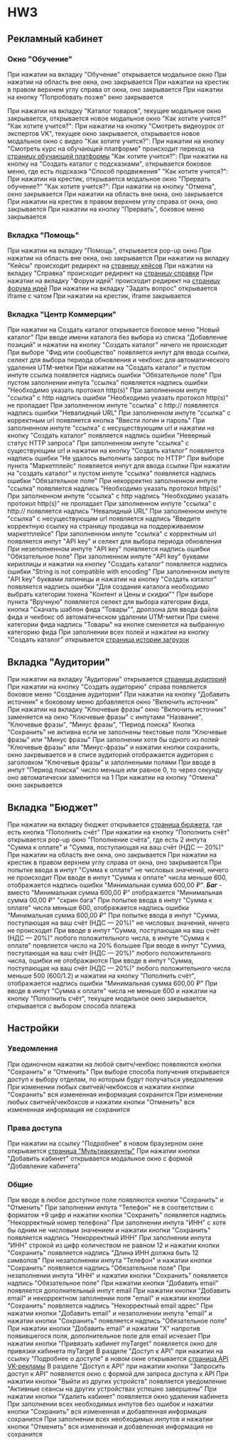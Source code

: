 # HW3

## Рекламный кабинет

### Окно "Обучение"
 При нажатии на вкладку "Обучение" открывается модальное окно
 При нажатии на область вне окна, оно закрывается
 При нажатии на крестик в правом верхнем углу справа от окна, оно закрывается
 При нажатии на кнопку "Попробовать позже" окно закрывается

 При нажатии на вкладку "Каталог товаров", текущее модальное окно закрывается, открывается новое модальное окно "Как хотите учится?"
"Как хотите учится?":  При нажатии на кнопку "Смотреть видеоурок от экспертов VK", текущее окно закрывается, открывается новое модальное окно с видео
"Как хотите учится?": При нажатии на кнопку "Смотреть курс на обучающей платформе" происходит переход на [страницу обучающей платформы](https://expert.vk.com/courses/kak-prodvigat-malyi-biznes-v-vk-reklame/?utm_source=vk&utm_medium=onboardingedu&utm_campaign=courses&utm_content=kak-prodvigat-malyi-biznes-v-vk-reklame)
"Как хотите учится?": При нажатии на кнопку на "Создать каталог с подсказками", открывается боковое меню, где есть подсказка "Способ продвижения"
"Как хотите учится?": При нажатии на крестик, открывается модальное окно "Прервать обучение?"
"Как хотите учится?": При нажатии на кнопку "Отмена", окно закрывается
При нажатии на область вне окна, оно закрывается
При нажатии на крестик в правом верхнем углу справа от окна, оно закрывается
При нажатии на кнопку "Прервать", боковое меню закрывается

### Вкладка "Помощь"
При нажатии на вкладку "Помощь", открывается pop-up окно
При нажатии на область вне окна, оно закрывается
При нажатии на вкладку "Кейсы" происходит редирект на [страницу кейсов](https://ads.vk.com/cases)
При нажатии на вкладку "Справка" происходит редирект на [страницу справки](https://ads.vk.com/help)
При нажатии на вкладку "Форум идей" происходит редирект на [страницу форума идей](https://ads.vk.com/upvote)
При нажатии на вкладку "Задать вопрос" открывается iframe с чатом
При нажатии на крестик, iframe закрывается

### Вкладка "Центр Коммерции"

При нажатии на Создать каталог открывается боковое меню "Новый каталог"
При вводе имени каталога без выбора из списка "Добавление позиций" и нажатии на кнопку "Создать каталог" ничего не происходит
При выборе "Фид или сообщество" появляется инпут для ввода ссылки, селект для выбора периода обновления и чекбокс для автоматического удаления UTM-метки
При нажатии на "Создать каталог" и пустом инпуте ссылка появляется надпись ошибки "Обязательное поле"
При пустом заполнении инпута "ссылка" появляется надпись ошибки "Необходимо указать протокол http(s)"
При заполненном инпуте "ссылка" c http надпись ошибки "Необходимо указать протокол http(s)" не пропадает
При заполненном инпуте "ссылка" c http:// появляется надпись ошибки "Невалидный URL"
При заполненном инпуте "ссылка" с корректным url появляется кнопка "Ввести логин и пароль"
При заполненном инпуте "ссылка" с несуществующим url и нажатии на кнопку "Создать каталог" появляется надпись ошибки "Неверный статус HTTP запроса"
При заполненном инпуте "ссылка" с существующим url и нажатии на кнопку "Создать каталог" появляется надпись ошибки "Не удалось выполнить запрос по HTTP"
При выборе пункта "Маркетплейс" появляется инпут для ввода ссылки
При нажатии на "создать каталог" и пустом инпуте "ссылка" появляется надпись ошибки "Обязательное поле"
При некорректно заполненном инпуте "ссылка" появляется надпись "Необходимо указать протокол http(s)"
При заполненном инпуте "ссылка" c http надпись "Необходимо указать протокол http(s)" не пропадает
При заполненном инпуте "ссылка" c http:// появляется надпись "Невалидный URL"
При заполненном инпуте "ссылка" c несуществующим url появляется надпись "Введите корректную ссылку на страницу продавца на поддерживаемом маркетплейсе"
При заполненном инпуте "ссылка" с корректным url появляется инпут "API key" и селект для выбора периода обновления
При незеполненном инпуте "API key" появляется надпись ошибки "Обязательное поле"
При заполненном инпуте "API key" буквами кириллицы и нажатии на кнопку "Создать каталог" появляется надпись ошибки "String is not compatible with encoding"
При заполненном инпуте "API key" буквами латиницы и нажатии на кнопку "Создать каталог" появляется надпись ошибки "Для создания каталога необходимо выбрать категории токена "Контент и Цены и скидки""
При выборе пункта "Вручную" появляется селект для выбора категории фида, кнопка "Скачать шаблон фида "Товары"", дропзона для ввода файла фида и чекбокс об автоматическом удалении UTM-метки
При смене категории фида надпись "Товары" на кнопке сменяется на выбранную категорию фида
При заполнении всех полей и нажатии на кнопку "Создать каталог" открывается [страница истории загрузок](https://ads.vk.com/hq/ecomm/catalogs/534964/history)

## Вкладка "Аудитории"
При нажатии на вкладку "Аудитории" открывается [страница аудиторий](https://ads.vk.com/hq/audience)
При нажатии на кнопку "Создать аудиторию" справа появляется боковое меню "Создание аудитории"
При нажатии на кнопку "Добавить источник" к боковому меню добавляется окно "Включить источник"
При нажатии на вкладку "Ключевые фразы" окно "Включить источник" заменяется на окно "Ключевые фразы" с инпутами "Название", "Ключевые фразы", "Минус фразы", "Период поиска"
Кнопка "Сохранить" не активна если не заполнены текстовые поля "Ключевые фразы" или "Минус фразы"
При заполнении хотя бы одного из полей "Ключевые фразы" или "Минус-фразы" и нажатии кнопки сохранить, окно закрвывается и в списе аудиторий отображается аудитория с заголовком "Ключевые фразы" и заполнеными полями
При вводе в инпут "Период поиска" число меньше или равное 0, то через секунду оно автоматически заменится на 1
При нажатии на кнопку "Отмена" окно закрывается

## Вкладка "Бюджет"
При нажатии на вкладку бюджет открывается [страница бюджета](https://ads.vk.com/hq/budget/transactions), где есть кнопка "Пополнить счёт"
При нажатии на кнопку "Пополнить счёт" открывается pop-up окно "Пополнение счёта", где есть 2 инпута "Cумма к оплате" и "Сумма, поступающая на ваш счёт (НДС — 20%)"
При нажатии на область вне окна, оно закрывается
При нажатии на крестик в правом верхнем углу справа от окна, оно закрывается
При попытке ввода в инпут "Cумма к оплате" не числовых значений, ничего не происходит
При вводе в инпут "Cумма к оплате" числа меньше 600, отображается надпись ошибки "Минимальная сумма 600,00 ₽". _**Баг**_ - вместо "Минимальная сумма 600,00 ₽" отображается "Минимальная сумма 00,00 ₽"
"скрин бага"
При попытке ввода в инпут "Cумма к оплате" числа меньше 600, отображается надпись ошибки "Минимальная сумма 600,00 ₽" 
При попытке ввода в инпут "Сумма, поступающая на ваш счёт (НДС — 20%)" не числовых значений, ничего не происходит
При вводе в инпут "Сумма, поступающая на ваш счёт (НДС — 20%)" любого положительного числа, в инпуте "Cумма к оплате" появляется число на 20% большее
При вводе в инпут "Сумма, поступающая на ваш счёт (НДС — 20%)" любого положительного числа, ошибки не отображаются
При вводе в инпут "Сумма, поступающая на ваш счёт (НДС — 20%)" любого положительного числа меньше 500 (600/1.2) и нажатии на кнопку "Пополнить счёт", отображается надпись ошибки "Минимальная сумма 600,00 ₽"
При вводе в инпут "Cумма к оплате" числа не меньше 600 и нажатии на кнопку "Пополнить счёт", текущее модальное окно закрывается, открывается с выбором способа платежа

## Настройки

### Уведомления

При одиночном нажатии на любой свитч/чекбокс появляются кнопки "Сохранить" и "Отменить"
При выборе способа получения открывается доступ к выбору отделам, по которым будут получаться уведомления
При изменении любых свитчей/чекбоксов и нажатии кнопки "Сохранить" вся измененная информация сохранится
При изменении любых свитчей/чекбоксов и нажатии кнопки "Отменить" вся измененная информация не сохранится

### Права доступа

При нажатии на ссылку "Подробнее" в новом браузерном окне открывается [страница "Мультиаккаунты"](https://ads.vk.com/help/articles/additionalaccounts)
При нажатии кнопки "Добавить кабинет" открывается модальное окно с формой "Добавление кабинета"

### Общие

При вводе в любое доступное поле появляются кнопки "Сохранить" и "Отменить"
При заполнении инпута "Телефон" не в соответствии с форматом +9 цифр и нажатии кнопки "Сохранить" появляется надпись "Некорректный номер телефона"
При заполнении инпута "ИНН" с хотя бы одним не числовым значением и нажатии кнопки "Сохранить" появляется надпись "Некорректный ИНН"
При заполнении инпута "ИНН" строкой из цифр количеством не равном 12 и нажатии кнопки "Сохранить" появляется надпись "Длина ИНН должна быть 12 символов"
При незаполнении инпута "Телефон" и нажатии кнопки "Сохранить" появляется надпись "Обязательное поле"
При незаполнении инпута "ИНН" и нажатии кнопки "Сохранить" появляется надпись "Обязательное поле"
При нажатии кнопки "Добавить email" появляется дополнительный инпут email
При нажатии кнопки "Добавить email" и некорректном заполнении поля "email" и нажатии кнопки "Сохранить" появляется надпись "Некорректный email адрес"
При нажатии кнопки "Добавить email" и незаполнении инпута "email" и нажатии кнопки "Сохранить" появляется надпись "Обязательное поле"
При нажатии кнопки "Добавить email" и нажатии "Х" напротив появившегося поля, дополнительное поле для email исчезает
При нажатии кнопки "Привязать кабинет myTarget" появляется окно для привязки кабинета myTarget
В разделе "Доступ к API" при нажатии на ссылку "Подробнее о доступе" в новом окне открывается [страница API VK-рекламы](https://ads.vk.com/help/articles/help_api)
В разделе "Доступ к API" при нажатии кнопки "Запросить доступ к API" появляется окно с формой для запроса доступа к API
При нажатии кнопки "Выйти из других устройств" появляется уведомление "Активные сеансы на других устройствах успешно завершены"
При нажатии кнопки "Удалить кабинет" появляется окно удаления кабинета
При заполнении всех необходимых инпутов без ошибок и нажатии кнопки "Сохранить" вся измененная и добавленная информация сохранится
При заполнении всех необходимых инпутов и нажатии кнопки "Отменить" вся измененная и добавленная информация не сохранится
